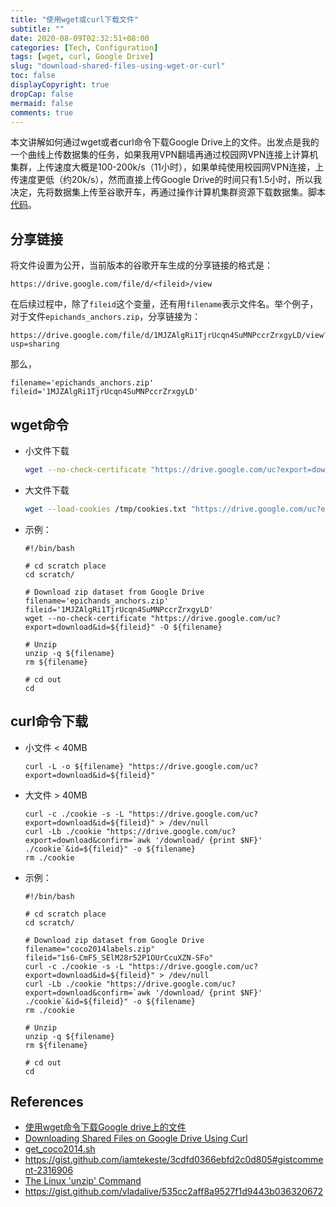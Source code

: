 ```yaml
---
title: "使用wget或curl下载文件"
subtitle: ""
date: 2020-08-09T02:32:51+08:00
categories: [Tech, Configuration]
tags: [wget, curl, Google Drive]
slug: "download-shared-files-using-wget-or-curl"
toc: false
displayCopyright: true
dropCap: false
mermaid: false
comments: true
---
```


本文讲解如何通过wget或者curl命令下载Google Drive上的文件。出发点是我的一个曲线上传数据集的任务，如果我用VPN翻墙再通过校园网VPN连接上计算机集群，上传速度大概是100-200k/s（11小时），如果单纯使用校园网VPN连接，上传速度更低（约20k/s），然而直接上传Google Drive的时间只有1.5小时，所以我决定，先将数据集上传至谷歌开车，再通过操作计算机集群资源下载数据集。脚本[代码](https://github.com/JinhangZhu/project-diary/blob/master/scripts/get_epichands.sh)。

<!--more-->

## 分享链接

将文件设置为公开，当前版本的谷歌开车生成的分享链接的格式是：

```
https://drive.google.com/file/d/<fileid>/view
```

在后续过程中，除了`fileid`这个变量，还有用`filename`表示文件名。举个例子，对于文件`epichands_anchors.zip`，分享链接为：

```
https://drive.google.com/file/d/1MJZAlgRi1TjrUcqn4SuMNPccrZrxgyLD/view?usp=sharing
```

那么，

```shell
filename='epichands_anchors.zip'
fileid='1MJZAlgRi1TjrUcqn4SuMNPccrZrxgyLD'
```

## wget命令

- 小文件下载

  ```bash
  wget --no-check-certificate "https://drive.google.com/uc?export=download&id=${fileid}" -O ${filename}
  ```

- 大文件下载

  ```bash
  wget --load-cookies /tmp/cookies.txt "https://drive.google.com/uc?export=download&confirm=$(wget --quiet --save-cookies /tmp/cookies.txt --keep-session-cookies --no-check-certificate 'https://drive.google.com/uc?export=download&id=${fileid}' -O- | sed -rn 's/.confirm=([0-9A-Za-z_]+)./\1\n/p')&id=${fileid}" -O ${filename} && rm -rf /tmp/cookies.txt
  ```
  
- 示例：

  ```shell
  #!/bin/bash
  
  # cd scratch place
  cd scratch/
  
  # Download zip dataset from Google Drive
  filename='epichands_anchors.zip'
  fileid='1MJZAlgRi1TjrUcqn4SuMNPccrZrxgyLD'
  wget --no-check-certificate "https://drive.google.com/uc?export=download&id=${fileid}" -O ${filename}
  
  # Unzip
  unzip -q ${filename}
  rm ${filename}
  
  # cd out
  cd
  ```


## curl命令下载

- 小文件 < 40MB

  ```shell
  curl -L -o ${filename} "https://drive.google.com/uc?export=download&id=${fileid}"
  ```

- 大文件 > 40MB

  ```shell
  curl -c ./cookie -s -L "https://drive.google.com/uc?export=download&id=${fileid}" > /dev/null
  curl -Lb ./cookie "https://drive.google.com/uc?export=download&confirm=`awk '/download/ {print $NF}' ./cookie`&id=${fileid}" -o ${filename}
  rm ./cookie
  ```

- 示例：

  ```shell
  #!/bin/bash
  
  # cd scratch place
  cd scratch/
  
  # Download zip dataset from Google Drive
  filename="coco2014labels.zip"
  fileid="1s6-CmF5_SElM28r52P1OUrCcuXZN-SFo"
  curl -c ./cookie -s -L "https://drive.google.com/uc?export=download&id=${fileid}" > /dev/null
  curl -Lb ./cookie "https://drive.google.com/uc?export=download&confirm=`awk '/download/ {print $NF}' ./cookie`&id=${fileid}" -o ${filename}
  rm ./cookie
  
  # Unzip
  unzip -q ${filename}
  rm ${filename}
  
  # cd out
  cd
  ```


## References

- [使用wget命令下载Google drive上的文件](https://blog.csdn.net/Mao_Jonah/article/details/88372086)
- [Downloading Shared Files on Google Drive Using Curl](https://gist.github.com/tanaikech/f0f2d122e05bf5f971611258c22c110f)
- [get_coco2014.sh](https://github.com/JinhangZhu/yolov3/blob/custom/data/get_coco2014.sh)
- https://gist.github.com/iamtekeste/3cdfd0366ebfd2c0d805#gistcomment-2316906
- [The Linux 'unzip' Command](https://www.lifewire.com/examples-linux-unzip-command-2201157)
- https://gist.github.com/vladalive/535cc2aff8a9527f1d9443b036320672